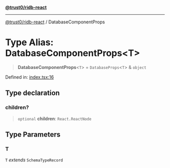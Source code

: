 [**@trust0/ridb-react**](../README.md)

***

[@trust0/ridb-react](../README.md) / DatabaseComponentProps

# Type Alias: DatabaseComponentProps\<T\>

> **DatabaseComponentProps**\<`T`\> = `DatabaseProps`\<`T`\> & `object`

Defined in: [index.tsx:16](https://github.com/trust0-project/RIDB/blob/40b5c2c88b47dd5db201bd993b2e70350246bff3/packages/ridb-react/src/index.tsx#L16)

## Type declaration

### children?

> `optional` **children**: `React.ReactNode`

## Type Parameters

### T

`T` *extends* `SchemaTypeRecord`
